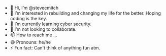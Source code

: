 - 👋 Hi, I’m @stevecmitch
- 👀 I’m interested in rebuilding and changing my life for the better. Hoping coding is the key.
- 🌱 I’m currently learning cyber security.
- 💞️ I’m not looking to collaborate.
- 📫 How to reach me ...
- 😄 Pronouns: he/he
- ⚡ Fun fact: Can't think of anything fun atm.

<!---
stevecmitch/stevecmitch is a ✨ special ✨ repository because its `README.md` (this file) appears on your GitHub profile.
You can click the Preview link to take a look at your changes.
--->
